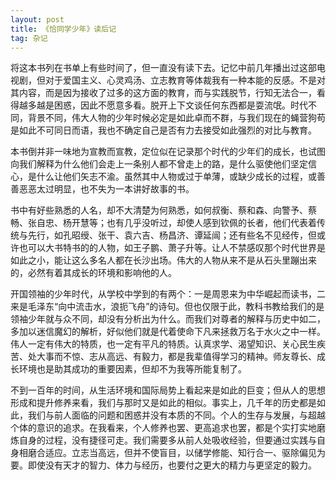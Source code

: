 ```yaml
---
layout: post
title: 《恰同学少年》读后记
tag: 杂记
---
```


将这本书列在书单上有些时间了，但一直没有读下去。记忆中前几年播出过这部电视剧，但对于爱国主义、心灵鸡汤、立志教育等体裁我有一种本能的反感。不是对其内容，而是因为接收了过多的这方面的教育，而与实践脱节，行知无法合一，看得越多越是困惑，因此不愿意多看。脱开上下文谈任何东西都是耍流氓。时代不同，背景不同，伟大人物的少年时候必定是如此卓而不群，与我们现在的蝇营狗苟是如此不可同日而语，我也不确定自己是否有力去接受如此强烈的对比与教育。

本书倒并非一味地为宣教而宣教，定位似在记录那个时代的少年们的成长，也试图向我们解释为什么他们会走上一条别人都不曾走上的路，是什么驱使他们坚定信心，是什么让他们矢志不渝。虽然其中人物或过于单薄，或缺少成长的过程，或善善恶恶太过明显，也不失为一本讲好故事的书。

书中有好些熟悉的人名，却不大清楚为何熟悉，如何叔衡、蔡和森、向警予、蔡畅、张自忠、杨开慧等；也有几乎没听过，却使人感到钦佩的长者，他们代表着传统与先行，如孔昭绶、张干、袁六吉、杨昌济、谭延闿；还有些名不见经传，但或许也可以大书特书的的人物，如王子鹏、萧子升等。让人不禁感叹那个时代世界是如此之小，能让这么多名人都在长沙出场。伟大的人物从来不是从石头里蹦出来的，必然有着其成长的环境和影响他的人。

开国领袖的少年时代，从学校中学到的有两个：一是周恩来为中华崛起而读书，二来是毛泽东“向中流击水，浪扼飞舟”的诗句。但也仅限于此，教科书教给我们的是领袖少年就与众不同，却没有分析出为什么。而我们对尊者的解释与历史中如二，多加以迷信魔幻的解析，好似他们就是代着使命下凡来拯救万名于水火之中一样。伟人一定有伟大的特质，也一定有平凡的特质。认真求学、渴望知识、关心民生疾苦、处大事而不惊、志从高远、有毅力，都是我辈值得学习的精神。师友尊长、成长环境也是助其成功的重要因素，但却不为我等所能复制了。

不到一百年的时间，从生活环境和国际局势上看起来是如此的巨变；但从人的思想形成和提升修养来看，我们与那时又是如此的相似。事实上，几千年的历史都是如此，我们与前人面临的问题和困惑并没有本质的不同。个人的生存与发展，与超越个体的意识的追求。在我看来，个人修养也罢、更高追求也罢，都是个实打实地磨炼自身的过程，没有捷径可走。我们需要多从前人处吸收经验，但要通过实践与自身相磨合适应。立志当高远，但并不使盲目，以储学修能、知行合一、驱除偏见为要。即使没有天才的智力、体力与经历，也要付之更大的精力与更坚定的毅力。


